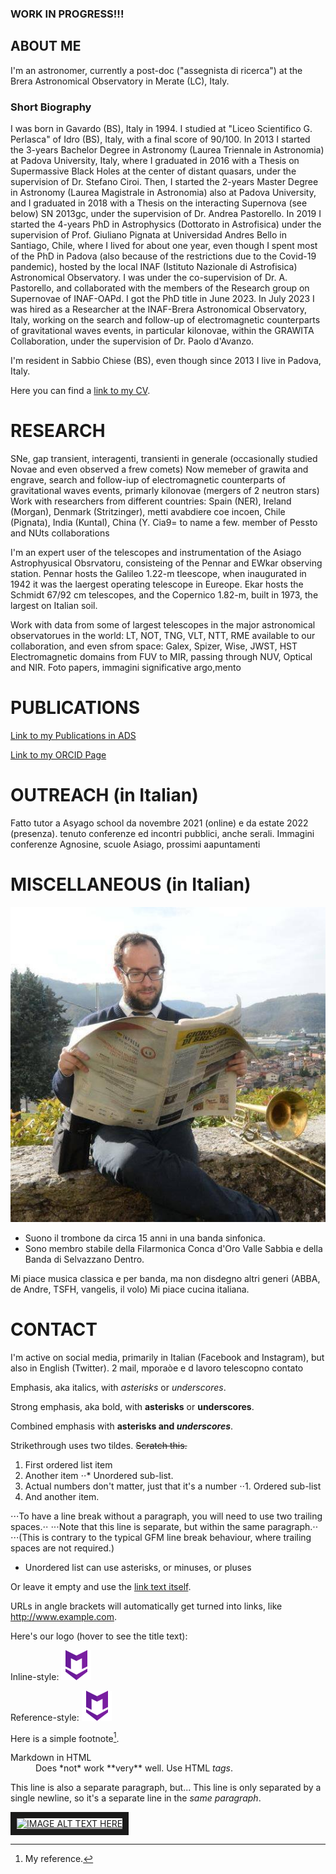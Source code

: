 ### WORK IN PROGRESS!!!

## ABOUT ME
I'm an astronomer, currently a post-doc ("assegnista di ricerca") at the Brera Astronomical Observatory in Merate (LC), Italy.

### Short Biography
I was born in Gavardo (BS), Italy in 1994. I studied at "Liceo Scientifico G. Perlasca" of Idro (BS), Italy, with a final score of 90/100.
In 2013 I started the 3-years Bachelor Degree in Astronomy (Laurea Triennale in Astronomia) at Padova University, Italy, where I graduated in 2016 with a Thesis on Supermassive Black Holes at the center of distant quasars, under the supervision of Dr. Stefano Ciroi.
Then, I started the 2-years Master Degree in Astronomy (Laurea Magistrale in Astronomia) also at Padova University, and I graduated in 2018 with a Thesis on the interacting Supernova (see below) SN 2013gc, under the supervision of Dr. Andrea Pastorello.
In 2019 I started the 4-years PhD in Astrophysics (Dottorato in Astrofisica) under the supervision of Prof. Giuliano Pignata at Universidad Andres Bello in Santiago, Chile, where I lived for about one year, even though I spent most of the PhD in Padova (also because of the restrictions due to the Covid-19 pandemic), hosted by the local INAF (Istituto Nazionale di Astrofisica) Astronomical Observatory. I was under the co-supervision of Dr. A. Pastorello, and collaborated with the members of the Research group on Supernovae of INAF-OAPd. I got the PhD title in June 2023. 
In July 2023 I was hired as a Researcher at the INAF-Brera Astronomical Observatory, Italy, working on the search and follow-up of electromagnetic counterparts of gravitational waves events, in particular kilonovae, within the GRAWITA Collaboration, under the supervision of Dr. Paolo d'Avanzo.

I'm resident in Sabbio Chiese (BS), even though since 2013 I live in Padova, Italy.

Here you can find a [link to my CV](./Curriculum_Vitae.pdf "My CV").

# RESEARCH
SNe, gap transient, interagenti, transienti in generale (occasionally studied Novae and even observed a frew comets)
Now memeber of grawita and engrave, search and follow-iup of electromagnetic counterparts of gravitational waves events, primarly kilonovae (mergers of 2 neutron stars)
Work with researchers from different countries: Spain (NER), Ireland (Morgan), Denmark (Stritzinger), metti avabdiere coe incoen, Chile (Pignata), India (Kuntal), China (Y. Cia9= to name a few.
member of Pessto and NUts collaborations

I'm an expert user of the telescopes and instrumentation of the Asiago Astrophyusical Obsrvatoru, consisteing of the Pennar and EWkar observing station.
Pennar hosts the Galileo 1.22-m tleescope, when inaugurated in 1942 it was the laergest operating telescope in Eureope.
Ekar hosts the Schmidt 67/92 cm telescopes, and the Copernico 1.82-m, built in 1973, the largest on Italian soil.

Work with data from some of largest telescopes in the major astronomical observatorues in the world: LT, NOT, TNG, VLT, NTT, RME available to our collaboration, and even sfrom space: Galex, Spizer, Wise, JWST, HST
Electromagnetic domains from FUV to MIR, passing through NUV, Optical and NIR.
Foto papers, immagini significative argo,mento

# PUBLICATIONS

[Link to my Publications in ADS](https://ui.adsabs.harvard.edu/public-libraries/in38wuqjTi6qO-OZzVnzQA "My Publications in ADS")

[Link to my ORCID Page](https://orcid.org/my-orcid?orcid=0000-0003-4254-2724 "My ORCID page")

# OUTREACH (in Italian)

Fatto tutor a Asyago school da novembre 2021 (online) e da estate 2022 (presenza). tenuto conferenze ed incontri pubblici, anche serali.
Immagini conferenze Agnosine, scuole Asiago, prossimi aapuntamenti

# MISCELLANEOUS (in Italian)

![](./images/me.jpg)

- Suono il trombone da circa 15 anni in una banda sinfonica.
- Sono membro stabile della Filarmonica Conca d'Oro Valle Sabbia e della Banda di Selvazzano Dentro.

Mi piace musica classica e per banda, ma non disdegno altri generi (ABBA, de Andre, TSFH, vangelis, il volo)
Mi piace cucina italiana.

# CONTACT
I'm active on social media, primarily in Italian (Facebook and Instagram), but also in English (Twitter).
2 mail, mporaòe e d lavoro
telescopno contato

Emphasis, aka italics, with *asterisks* or _underscores_.

Strong emphasis, aka bold, with **asterisks** or __underscores__.

Combined emphasis with **asterisks and _underscores_**.

Strikethrough uses two tildes. ~~Scratch this.~~

1. First ordered list item
2. Another item
⋅⋅* Unordered sub-list. 
1. Actual numbers don't matter, just that it's a number
⋅⋅1. Ordered sub-list
4. And another item.

⋅⋅⋅To have a line break without a paragraph, you will need to use two trailing spaces.⋅⋅
⋅⋅⋅Note that this line is separate, but within the same paragraph.⋅⋅
⋅⋅⋅(This is contrary to the typical GFM line break behaviour, where trailing spaces are not required.)

* Unordered list can use asterisks, or minuses, or pluses

Or leave it empty and use the [link text itself].

URLs in angle brackets will automatically get turned into links, like <http://www.example.com>.

[arbitrary case-insensitive reference text]: https://www.mozilla.org
[1]: http://slashdot.org
[link text itself]: http://www.reddit.com

Here's our logo (hover to see the title text):

Inline-style: 
![alt text](https://github.com/adam-p/markdown-here/raw/master/src/common/images/icon48.png "Logo Title Text 1")

Reference-style: 
![alt text][logo]

[logo]: https://github.com/adam-p/markdown-here/raw/master/src/common/images/icon48.png "Logo Title Text 2"

Here is a simple footnote[^1].

[^1]: My reference.

<dl>
  <dt>Markdown in HTML</dt>
  <dd>Does *not* work **very** well. Use HTML <em>tags</em>.</dd>
</dl>

This line is also a separate paragraph, but...
This line is only separated by a single newline, so it's a separate line in the *same paragraph*.

<a href="http://www.youtube.com/watch?feature=player_embedded&v=YOUTUBE_VIDEO_ID_HERE
" target="_blank"><img src="http://img.youtube.com/vi/YOUTUBE_VIDEO_ID_HERE/0.jpg" 
alt="IMAGE ALT TEXT HERE" width="240" height="180" border="10" /></a>
